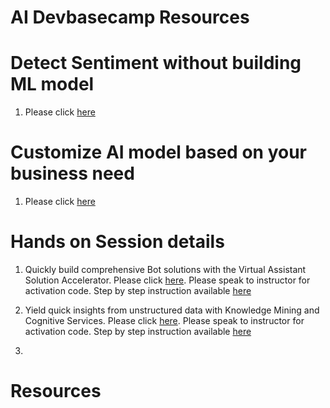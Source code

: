 # AI Devbasecamp Resources

# Detect Sentiment without building ML  model
  1. Please click  [here](https://azure.microsoft.com/en-au/services/cognitive-services/text-analytics/)

# Customize AI model based on your business need
  1. Please click [here](https://github.com/apacdevpmmresources/NewZealand/tree/master/Python-AI)
  

# Hands on Session  details 

  1. Quickly build comprehensive Bot solutions with the Virtual Assistant Solution Accelerator. Please click [here](http://bit.ly/33dCHau).      Please speak to instructor for activation code. Step by step  instruction available [here](https://github.com/solliancenet/tech-immersion-data-ai/blob/master/ai-exp1/README.md)
  
  2. Yield quick insights from unstructured data with Knowledge Mining and Cognitive Services. Please click [here](http://bit.ly/2QNJxRv).
     Please speak to instructor for activation code. Step by step  instruction available [here](https://github.com/solliancenet/tech-immersion-data-ai/blob/master/ai-exp2/README.md)
     
  3.  
  
  
  
  
# Resources

